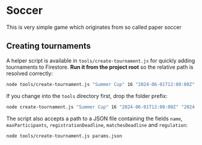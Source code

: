 # Soccer

This is very simple game which originates from so called paper soccer

## Creating tournaments

A helper script is available in `tools/create-tournament.js` for quickly adding tournaments to Firestore. **Run it from the project root** so the relative path is resolved correctly:

```bash
node tools/create-tournament.js "Summer Cup" 16 "2024-06-01T12:00:00Z" "2024-07-01T12:00:00Z" "regDocId"
```

If you change into the `tools` directory first, drop the folder prefix:

```bash
node create-tournament.js "Summer Cup" 16 "2024-06-01T12:00:00Z" "2024-07-01T12:00:00Z" "regDocId"
```

The script also accepts a path to a JSON file containing the fields `name`, `maxParticipants`, `registrationDeadline`, `matchesDeadline` and `regulation`:

```bash
node tools/create-tournament.js params.json
```
